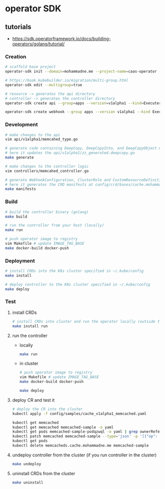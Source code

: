 # operator SDK

## tutorials

- <https://sdk.operatorframework.io/docs/building-operators/golang/tutorial/>

### Creation

```bash
# scaffold base project
operator-sdk init --domain=mohammadne.me --project-name=caas-operator --repo=github.com/mohammadne/caas-operator

# https://book.kubebuilder.io/migration/multi-group.html
operator-sdk edit --multigroup=true

# resource -> generates the api directory
# controller -> generates the controller directory
operator-sdk create api --group=apps --version=v1alpha1 --kind=Executer --controller --resource

operator-sdk create webhook --group apps --version v1alpha1 --kind Executer --programmatic-validation
```

### Development

```bash
# make changes to the api
vim api/v1alpha1/memcahed_type.go

# generate code containing DeepCopy, DeepCopyInto, and DeepCopyObject method implementations.
# here it updates the api/v1alpha1/zz_generated.deepcopy.go
make generate

# make changes to the controller logic
vim controllers/memcahed_controller.go

# generate WebhookConfiguration, ClusterRole and CustomResourceDefinition objects.
# here it generates the CRD manifests at config/crd/bases/cache.mohammadne.me_memcaheds.yaml and config/rbac/role.yaml
make manifests
```

### Build

```bash
# build the controller binary (golang)
make build

# run the controller from your host (locally)
make run

# push operator image to registry
vim Makefile # update IMAGE_TAG_BASE
make docker-build docker-push
```

### Deployment

```bash
# install CRDs into the K8s cluster specified in ~/.kube/config
make install

# deploy controller to the K8s cluster specified in ~/.kube/config
make deploy
```

### Test

1. install CRDs

    ```bash
    # install CRDs into cluster and run the operator locally (outside the cluster)
    make install run
    ```

2. run the controller

    - locally

        ```bash
        make run
        ```

    - in cluster

        ```bash
        # push operator image to registry
        vim Makefile # update IMAGE_TAG_BASE
        make docker-build docker-push

        make deploy
        ```

3. deploy CR and test it

    ```bash
    # deploy the CR into the cluster
    kubectl apply -f config/samples/cache_v1alpha1_memcached.yaml

    kubectl get memcached
    kubectl get memcached memcached-sample -o yaml
    kubectl get pods memcached-sample-podqzwql -o yaml | grep ownerReferences -A5
    kubectl patch memcached memcached-sample --type='json' -p '[{"op": "replace", "path": "/spec/replicas", "value": 5}]'
    kubectl get pods
    kubectl delete memcacheds.cache.mohammadne.me memcached-sample
    ```

4. undeploy controller from the cluster (if you run controller in the cluster)

    ```bash
    make undeploy
    ```

5. uninstall CRDs from the cluster

    ```bash
    make uninstall
    ```
